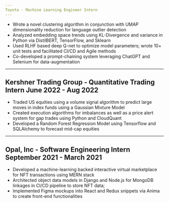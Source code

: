```yaml
---
Toyota - Machine Learning Engineer Intern					    	                   May 2023 - Aug 2023
---
```

 - Wrote a novel clustering algorithm in conjunction with UMAP dimensionality reduction for language outlier detection
 - Analyzed embedding space trends using KL-Divergence and variance in Python via DistilBERT, TensorFlow, and Sklearn
 - Used RLHF based deep Q-net to optimize model parameters; wrote 10+ unit tests and facilitated CI/CD and Agile methods
 - Co-developed a prompt-chaining system leveraging ChatGPT and Selenium for data-augmentation
   
---
Kershner Trading Group - Quantitative Trading Intern					                   June 2022 - Aug 2022
---
 - Traded US equities using a volume signal algorithm to predict large moves in index funds using a Gaussian Mixture Model
 - Created execution algorithms for imbalances as well as a price alert system for gap trades using Python and CloudQuant 
 - Developed a Random Forest Regression Model using Tensorflow and SQLAlchemy to forecast mid-cap equities

---
Opal, Inc - Software Engineering Intern 			     	     	           		    September 2021 - March 2021
---
 - Developed a machine-learning backed interactive virtual marketplace for NFT transactions using MERN stack
 - Architected object data models in Django and Node.js for MongoDB linkages in CI/CD pipeline to store NFT data;
 - Implemented Figma mockups into React and Redux snippets via Anima to create front-end functionalities
